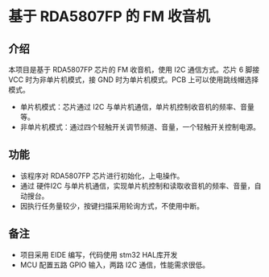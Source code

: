 # 基于 RDA5807FP 的 FM 收音机
## 介绍
本项目是基于 RDA5807FP 芯片的 FM 收音机，使用 I2C 通信方式。芯片 6 脚接 VCC 时为非单片机模式，接 GND 时为单片机模式。PCB 上可以使用跳线帽选择模式。
- 单片机模式：芯片通过 I2C 与单片机通信，单片机控制收音机的频率、音量等。
- 非单片机模式：通过四个轻触开关调节频道、音量，一个轻触开关控制电源。

## 功能
- 该程序对 RDA5807FP 芯片进行初始化，上电操作。
- 通过 硬件I2C 与单片机通信，实现单片机控制和读取收音机的频率、音量，自动搜台。
- 因执行任务量较少，按键扫描采用轮询方式，不使用中断。

## 备注
- 项目采用 EIDE 编写，代码使用 stm32 HAL库开发
- MCU 配置五路 GPIO 输入，两路 I2C 通信，性能需求很低。